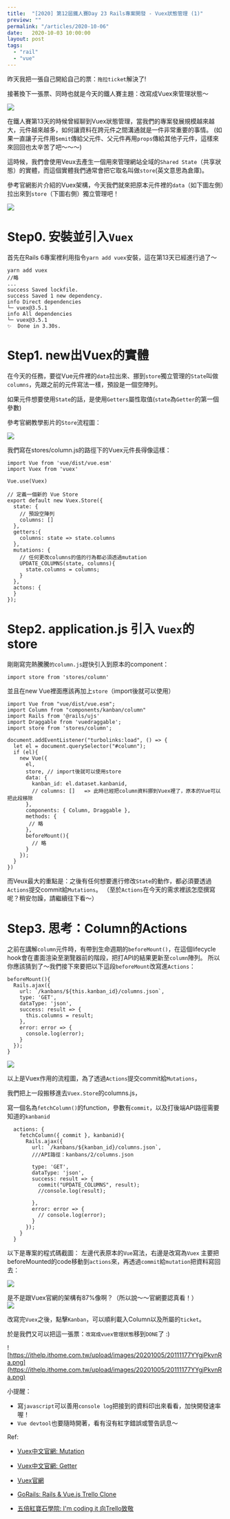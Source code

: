 ```yaml
---
title:  "[2020] 第12屆鐵人賽Day 23 Rails專案開發 - Vuex狀態管理 (1)"
preview: ""
permalink: "/articles/2020-10-06"
date:   2020-10-03 10:00:00
layout: post
tags: 
  - "rail"
  - "vue"    
---
```


昨天我把一張自己開給自己的票：`拖拉ticket`解決了!  

接著換下一張票、同時也就是今天的鐵人賽主題：改寫成Vuex來管理狀態～

![](https://i.imgur.com/oyWzVVa.png)

在鐵人賽第13天的時候曾經聊到Vuex狀態管理，當我們的專案發展規模越來越大，元件越來越多，如何讓資料在跨元件之間溝通就是一件非常重要的事情。
(如果一直讓子元件用`$emit`傳給父元件、父元件再用`props`傳給其他子元件，這樣來來回回也太辛苦了吧～～～)

這時候，我們會使用Veux去產生一個用來管理網站全域的`Shared State`（共享狀態）的實體，而這個實體我們通常會把它取名叫做`store`(英文意思為倉庫)。

參考官網影片介紹的Vuex架構，今天我們就來把原本元件裡的`data`（如下圖左側）拉出來到`store`（下圖右側）獨立管理吧！  

![](https://i.imgur.com/khArS4O.png)  


# Step0. 安裝並引入`Vuex`

首先在Rails 6專案裡利用指令`yarn add vuex`安裝，這在第13天已經進行過了～

```
yarn add vuex 
//略
...
success Saved lockfile.
success Saved 1 new dependency.
info Direct dependencies
└─ vuex@3.5.1
info All dependencies
└─ vuex@3.5.1
✨  Done in 3.30s.
```

# Step1. new出Vuex的實體


在今天的任務，要從Vue元件裡的`data`拉出來、挪到`store`獨立管理的`State`叫做`columns`，先跟之前的元件寫法一樣，預設是一個空陣列。

如果元件想要使用`State`的話，是使用`Getters`屬性取值(`state`為`Getter`的第一個參數)

參考官網教學影片的`Store`流程圖：  
  
![](https://i.imgur.com/21shJU0.png)

我們寫在stores/column.js的路徑下的Vuex元件長得像這樣：

```
import Vue from 'vue/dist/vue.esm'
import Vuex from 'vuex'

Vue.use(Vuex)

// 定義一個新的 Vue Store
export default new Vuex.Store({
  state: {
    // 預設空陣列
    columns: []
  },
  getters:{ 
    columns: state => state.columns
  },
  mutations: {
    // 任何更改columns的值的行為都必須透過mutation
    UPDATE_COLUMNS(state, columns){
      state.columns = columns;
    }
  },
  actons: {
  }
});
```

# Step2. application.js 引入 `Vuex`的store

剛剛寫完熱騰騰`的column.js`趕快引入到原本的component：

`import store from 'stores/column'`

並且在new Vue裡面應該再加上`store`（import後就可以使用）

```
import Vue from "vue/dist/vue.esm";
import Column from "components/kanban/column"
import Rails from '@rails/ujs'
import Draggable from 'vuedraggable';
import store from 'stores/column';

document.addEventListener("turbolinks:load", () => {
  let el = document.querySelector("#column");
  if (el){
    new Vue({
      el,
      store, // import後就可以使用store
      data: {
        kanban_id: el.dataset.kanbanid,
        // columns: []   => 此時已經把column資料挪到Vuex裡了，原本的Vue可以把此段移除
      },
      components: { Column, Draggable },
      methods: {
       // 略
      },
      beforeMount(){
        // 略
      }
    });
  }
})
```
而Veux最大的重點是：之後有任何想要進行修改`State`的動作，都必須要透過`Actions`提交commit給`Mutations`。
（至於`Actions`在今天的需求裡該怎麼撰寫呢？稍安勿躁，請繼續往下看～）

# Step3. 思考：Column的Actions

之前在講解`column`元件時，有帶到生命週期的`beforeMount()`，在這個lifecycle hook會在畫面渲染至瀏覽器前的階段，把打API的結果更新至`column`陣列。
所以你應該猜到了～我們接下來要把以下這段`beforeMount`改寫進`Actions`：
```
beforeMount(){
  Rails.ajax({
    url: `/kanbans/${this.kanban_id}/columns.json`,
    type: 'GET',
    dataType: 'json',
    success: result => {
      this.columns = result;
    },
    error: error => {
      console.log(error);            
    }
  });
}
```

![](https://i.imgur.com/QM0j3gM.png)


以上是Vuex作用的流程圖，為了透過`Actions`提交commit給`Mutations`， 

我們把上一段搬移進去`Vuex.Store`的columns.js，  

寫一個名為`fetchColumn()`的function，參數有`commit`，以及打後端API路徑需要知道的`kanbanid`

```
  actions: {
    fetchColumn({ commit }, kanbanid){
      Rails.ajax({
        url: `/kanbans/${kanban_id}/columns.json`,
        ///API路徑：kanbans/2/columns.json

        type: 'GET',
        dataType: 'json',
        success: result => {
          commit("UPDATE_COLUMNS", result);
          //console.log(result);

        },
        error: error => {
          // console.log(error);            
        }
      });    
    }
  }

```

以下是專案的程式碼截圖：
左邊代表原本的`Vue`寫法，右邊是改寫為`Vuex`
主要把beforeMounted的code移動到`actions`來，再透過`commit`給`mutation`把資料寫回去：

![](https://i.imgur.com/EqeZt1o.png)

是不是跟Vuex官網的架構有87%像啊？（所以說～～官網要認真看！）  
![](https://i.imgur.com/khArS4O.png)  


改寫完`Vuex`之後，點擊`Kanban`，可以順利載入Column以及所屬的`ticket`。

於是我們又可以把這一張票：`改寫成vuex管理狀態`移到`DONE`了 :)

![https://ithelp.ithome.com.tw/upload/images/20201005/20111177YYgjPkvnRa.png](https://ithelp.ithome.com.tw/upload/images/20201005/20111177YYgjPkvnRa.png)

小提醒：
- 寫`javascript`可以善用`console log`把接到的資料印出來看看，加快開發速率喔！
- `Vue devtool`也要隨時開著，看有沒有紅字錯誤或警告訊息～

Ref: 

* [Vuex中文官網: Mutation](https://vuex.vuejs.org/zh/guide/mutations.html)  

* [Vuex中文官網: Getter](https://vuex.vuejs.org/zh/guide/getters.html)  

* [Vuex官網](https://vuex.vuejs.org/) 

* [GoRails: Rails & Vue.js Trello Clone](https://gorails.com/episodes/rails-vuejs-trello-clone-part-1)

* [五倍紅寶石學院: I'm coding it 向Trello致敬](https://campus.5xruby.tw/courses/) 